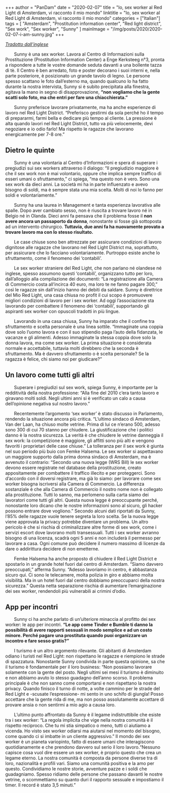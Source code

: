 +++
author = "PanDam"
date = "2020-02-07"
title = "Io, sex worker al Red Light di Amsterdam, vi racconto il mio mondo"
linktitle = "Io, sex worker al Red Light di Amsterdam, vi racconto il mio mondo"
categories = ["Italian"]
tags = [
    "Amsterdam",
    "Prostitution information center",
    "Red light district",
    "Sex work",
    "Sex worker",
    "Sunny"
]
mainImage = "/img/posts/2020/2020-02-07-i-am-sunny.jpg"
+++

_[Tradotto dall’inglese](../2020-02-07-i-am-sunny-en/)_

&nbsp;&nbsp;&nbsp;&nbsp;&nbsp;&nbsp; Sunny è una sex worker. Lavora al Centro di Informazioni sulla Prostituzione (Prostitution Information Center) a Enge Kerksteeg n°3, pronta a rispondere a tutte le vostre domande seduta davanti a una bollente tazza di tè. Il Centro è ben arredato, foto e poster decorano i suoi interni e, nella parte posteriore, è posizionato un grande tavolo di legno. Le persone spesso scattano le foto dall’esterno ma, quando qualcuno lo ha fatto durante la nostra intervista, Sunny si è subito precipitata alla finestra, agitava la mano in segno di disapprovazione, **“non vogliamo che la gente scatti solo foto, ma che entri per fare una chiacchierata.”**

&nbsp;&nbsp;&nbsp;&nbsp;&nbsp;&nbsp; Sunny preferisce lavorare privatamente, ma ha anche esperienze di lavoro nel Red Light District. “Preferisco gestirmi da sola perché ho il tempo di prepararmi, farmi bella e dedicare più tempo al cliente. La pressione è alta quando lavori nel Red Light District, tutto va più velocemente, devi negoziare e io odio farlo! Ma rispetto le ragazze che lavorano energicamente per 7-8 ore.”


##  Dietro le quinte

&nbsp;&nbsp;&nbsp;&nbsp;&nbsp;&nbsp; Sunny è una volontaria al Centro d’Informazioni e spera di superare i pregiudizi sui sex workers attraverso il dialogo: “Il pregiudizio maggiore è che il sex work non è mai volontario, oppure che implica sempre traffico di esseri umani o sfruttamento,” ci spiega, “ma questo non è vero. Sono una sex work da dieci anni. La società mi ha in parte influenzato e avevo bisogno di soldi, ma è sempre stata una mia scelta. Molti di noi lo fanno per soldi e volontariamente.”

&nbsp;&nbsp;&nbsp;&nbsp;&nbsp;&nbsp; Sunny ha una laurea in Management e tanta esperienza lavorativa alle spalle. Dopo aver cambiato sesso, non è riuscita a trovare lavoro né in Belgio né in Olanda. Dieci anni fa pensava che il problema fosse il **non avere ancora un passaporto da donna**, nonostante si fosse già sottoposta ad un intervento chirurgico. **Tuttavia, due anni fa ha nuovamente provato a trovare lavoro ma con lo stesso risultato.**

&nbsp;&nbsp;&nbsp;&nbsp;&nbsp;&nbsp; Le case chiuse sono ben attrezzate per assicurare condizioni di lavoro dignitose alle ragazze che lavorano nel Red Light District ma, soprattutto, per assicurare che lo facciano volontariamente. Purtroppo esiste anche lo sfruttamento, come il fenomeno dei ‘contabili’.

&nbsp;&nbsp;&nbsp;&nbsp;&nbsp;&nbsp; Le sex worker straniere del Red Light, che non parlano né olandese né inglese, spesso assumono questi ‘contabili’, organizzano tutto per loro, dall’alloggio alla compilazione dei documenti: “La registrazione alla Camera di Commercio costa all’incirca 40 euro, ma loro te ne fanno pagare 300,” così le ragazze sin dall’inizio hanno dei debiti da saldare. Sunny è direttrice del Mio Red Light, una casa chiusa no profit il cui scopo è promuovere migliori condizioni di lavoro per i sex worker. Ad oggi l’associazione sta lavorando per combattere il fenomeno dei ‘contabili’, supportando gli aspiranti sex worker con opuscoli tradotti in più lingue.

&nbsp;&nbsp;&nbsp;&nbsp;&nbsp;&nbsp; Lavorando in una casa chiusa, Sunny ha imparato che il confine tra sfruttamento e scelta personale è una linea sottile. “Immaginate una coppia dove solo l’uomo lavora e con il suo stipendio paga l’auto della fidanzata, le vacanze e gli alimenti. Adesso immaginate la stessa coppia dove solo la donna lavora, ma come sex worker. La prima situazione è considerata normale e accettabile, tuttavia molti direbbero che la seconda è sfruttamento. Ma è davvero sfruttamento o è scelta personale? Se la ragazza è felice, chi siamo noi per giudicare?”


## Un lavoro come tutti gli altri

&nbsp;&nbsp;&nbsp;&nbsp;&nbsp;&nbsp; Superare i pregiudizi sul sex work, spiega Sunny, è importante per la redditività della nostra professione: “Alla fine del 2010 c’era tanto lavoro e giravano molti soldi. Negli ultimi anni si è verificato un calo a causa dell’opinione negativa sul nostro lavoro.”

&nbsp;&nbsp;&nbsp;&nbsp;&nbsp;&nbsp; Recentemente l’argomento ‘sex worker’ è stato discusso in Parlamento, rendendo la situazione ancora più critica. “L’ultimo sindaco di Amsterdam, Van der Laan, ha chiuso molte vetrine. Prima di lui ce n’erano 500, adesso sono 300 di cui 70 stanno per chiudere. La giustificazione che i politici danno è la nostra sicurezza. La verità è che chiudere le vetrine danneggia il sex work: la competizione è maggiore, gli affitti sono più alti e vengono favoriti i proprietari delle case chiuse.” La tolleranza per il sex work è giunta nel suo periodo più buio con Femke Halsema. Le sex worker si aspettavano un maggiore supporto dalla prima donna sindaco di Amsterdam, ma è avvenuto il contrario: “Secondo una nuova legge (WRS Bill) le sex worker devono essere registrate nel database della prostituzione, creato appositamente per combattere il traffico illecito e per proteggerci. Sono d’accordo con il doversi registrare, ma già lo siamo: per lavorare come sex worker bisogna iscriversi alla Camera di Commercio. La differenza sostanziale è che alla Camera di Commercio il nostro nome non è collegato alla prostituzione. Tutti lo sanno, ma perlomeno sulla carta siamo dei lavoratori come tutti gli altri. Questa nuova legge è preoccupante perché, nonostante loro dicano che le nostre informazioni sono al sicuro, gli hacker possono entrare dove vogliono.” Secondo alcuni dati riportati da Sunny, l’85% delle ragazze vuole tenere segreta la loro scelta. Se la nuova legge viene approvata la privacy potrebbe diventare un problema. Un altro pericolo è che si rischia di criminalizzare altre forme di sex work, come i servizi escort dove lavorano molti transessuali. Tutti i sex worker avranno bisogno di una licenza, scadrà ogni 5 anni e non includerà il permesso per lavorare a casa. Ogni comune può decidere il numero massimo di licenze da dare o addirittura decidere di non emetterne.

&nbsp;&nbsp;&nbsp;&nbsp;&nbsp;&nbsp; Femke Halsema ha anche proposto di chiudere il Red Light District e spostarlo in un grande hotel fuori dal centro di Amsterdam. “Siamo davvero preoccupati,” afferma Sunny. “Adesso lavoriamo in centro, è abbastanza sicuro qui. Ci sono le telecamere, molta polizia in giro e abbiamo molta visibilità. Ma in un hotel fuori dal centro dobbiamo preoccuparci della nostra sicurezza.” Questa netta separazione rischia di aumentare l’emarginazione dei sex worker, rendendoli più vulnerabili ai crimini d’odio.


## App per incontri

&nbsp;&nbsp;&nbsp;&nbsp;&nbsp;&nbsp; Sunny ci ha anche parlato di un’ulteriore minaccia al profitto dei sex worker: le app per incontri. **“Le app come Tinder e Bumble ti danno la possibilità di avere rapporti sessuali in modo semplice e ad un costo minore. Perché pagare una prostituta quando puoi organizzare un incontro e fare sesso gratis?”**

&nbsp;&nbsp;&nbsp;&nbsp;&nbsp;&nbsp; I turismo è un altro argomento rilevante. Gli abitanti di Amsterdam odiano i turisti nel Red Light: non rispettano le ragazze e riempiono le strade di spazzatura. Nonostante Sunny condivida in parte questa opinione, sa che il turismo è fondamentale per il loro business: “Non possiamo lavorare solamente con la gente del posto. Negli ultimi sei mesi il turismo è diminuito e non abbiamo avuto lo stesso guadagno dell’anno scorso. Il problema principale è che non sanno come comportarsi e non rispettano la nostra privacy. Quando finisco il turno di notte, a volte cammino per le strade del Red Light e -scusate l’espressione- mi sento in uno schifo di giungla! Posso accettare che la gente rida di me, ma non posso assolutamente accettare di provare ansia o non sentirmi a mio agio a causa loro.

&nbsp;&nbsp;&nbsp;&nbsp;&nbsp;&nbsp; L’ultimo punto affrontato da Sunny è il legame indistruttibile che esiste tra i sex worker: “La regola implicita che vige nella nostra comunità è il rispetto reciproco. Che tu mi stia simpatico o meno, tutti ci aiutiamo a vicenda. Ho visto sex worker odiarsi ma aiutarsi nel momento del bisogno, come quando ci si imbatte in un cliente aggressivo.” Il mondo dei sex worker è un pianeta variopinto, fatto di essere umani che interagiscono quotidianamente e che prendono davvero sul serio il loro lavoro.“Nessuno capisce cosa vuol dire essere un sex worker, è proprio questo che crea un legame eterno. La nostra comunità è composta da persone diverse tra di loro, nazionalità e profili vari. Siamo una comunità positiva e la amo per questo. Condividiamo le nostre storie, avventure pazze e i soldi che guadagniamo. Spesso ridiamo delle persone che passano davanti le nostre vetrine, o scommettiamo su quanto duri il rapporto sessuale e impostiamo il timer. Il record è stato 3,5 minuti.”

